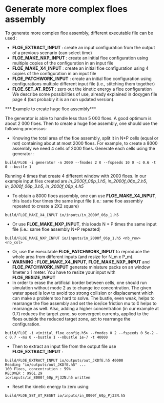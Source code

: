 # Generate more complex floes assembly

To generate more complex floe assembly, different executable file can be used :
* **FLOE_EXTRACT_INPUT** : create an input configuration from the output of a previous scenario (can select time)
* **FLOE_MAKE_NXP_INPUT** : create an initial floe configuration using multiple copies of the configuration in an input file
* **FLOE_MAKE_X4_INPUT** : create an initial floe configuration using 4 copies of the configuration in an input file
* **FLOE_PATCHWORK_INPUT** : create an initial floe configuration using configurations multiple different input file (i.e., stitching them together)
* **FLOE_SET_AT_REST** : zero out the kinetic energy a floe configuration
We describe some possibilities of use, already explained in doxygen file page  4 (but probably it is an non updated version).

*** Example to create huge floe assembly***

The generator is able to handle less than 5 000 floes. A good optimum is about 2 000 floes. Then to create a huge floe assembly, one should use the following processus:
* Knowing the total area of the floe assembly, split it in N*P cells (equal or not) containing about at most 2000 floes. For example, to create a 8000 assembly we need 4 cells of 2000 floes. Generate each cells using the generator :
```
build/FLOE -i generator -n 2000 --fmodes 2 0 --fspeeds 10 0 -c 0.6 -t 0 --bustle 1
```
Running 4 times that create 4 different window with 2000 floes. In our example input files created are *in_2000f_06p_1.h5*, *in_2000f_06p_2.h5*, *in_2000f_06p_3.h5*, *in_2000f_06p_4.h5*
* To obtain a 8000 floes assembly, one can use **FLOE_MAKE_X4_INPUT**, this loads four times the same input file (i.e.: same floe assembly repeated to create a 2X2 square)
```
build/FLOE_MAKE_X4_INPUT io/inputs/in_2000f_06p_1.h5
```
* Or use **FLOE_MAKE_NXP_INPUT**, this loads N * P times the same input file (i.e.: same floe assembly N*P repeated)
```
build/FLOE_MAKE_NXP_INPUT io/inputs/in_2000f_06p_1.h5 <nb_row> <nb_col>
```
*  Or, use the executable **FLOE_PATCHWORK_INPUT** to reproduce the whole area from different inputs (and resize for N_m x P_m).
* **WARNING** :  **FLOE_MAKE_X4_INPUT**, **FLOE_MAKE_NXP_INPUT** and **FLOE_PATCHWORK_INPUT** generate miniature packs on an window 1meter x 1 meter. You have to resize your input with **FLOE_RESIZE_INPUT**
*  In order to erase the artificial border between cells, one should run simulation without mode 2 as to change ice concentration. The given water speed is low to avoid too strong collision or displacement which can make a problem too hard to solve. The bustle, even weak, helps to rearrange the floe assembly and set the ice/ice friction mu to 0 helps to rearrange as well. Also, adding a higher concentration (in our example at 0.7)  reduces the target zone, so convergent currents, applied to the floes outside the reduced target zone, act to rearrange the configuration.
```
build/FLOE -i <initial_floe_config.h5> --fmodes 0 2 --fspeeds 0 5e-2 -c 0.7 --mu 0 --bustle 1 --nbustle 1e-7 -t 40000
```
* Then to extract an input file from the output file use **FLOE_EXTRACT_INPUT** :
```
build/FLOE_EXTRACT_INPUT io/outputs/out_JKDfE.h5 40000
Reading "io/outputs/out_JKDfE.h5" ... 
100 Floes, concentration : 59%
RECOVER : 9961.29
io/inputs/in_8000f_60p_Pj32N.h5 written
```
* Reset the kinetic energy to zero using 
```
build/FLOE_SET_AT_RESET io/inputs/in_8000f_60p_Pj32N.h5
```
